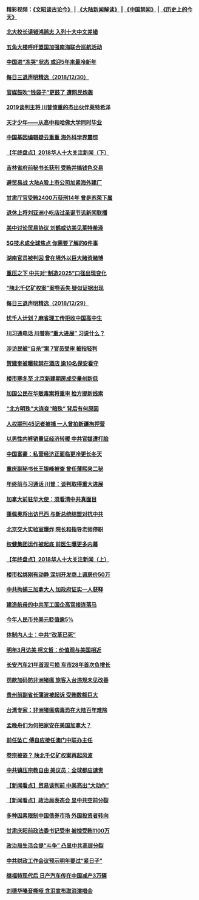 #### 精彩视频：[《文昭谈古论今》](https://github.com/gfw-breaker/wenzhao/blob/master/README.md?t=12301831) | [《大陆新闻解读》](https://github.com/gfw-breaker/ntdtv-comedy/blob/master/README.md?t=12301831) | [《中国禁闻》](https://github.com/gfw-breaker/ntdtv-news/blob/master/README.md?t=12301831) | [《历史上的今天》](https://github.com/gfw-breaker/today-in-history/blob/master/README.md?t=12301831) 

#### [北大校长读错鸿鹄志 入列十大中文差错](../pages/nsc413/n10942298.md?t=12301831) 

#### [五角大楼呼吁盟国加强南海联合巡航活动](../pages/nsc413/n10942310.md?t=12301831) 

#### [中国进“冻哭”状态 或迎5年来最冷新年](../pages/nsc413/n10942208.md?t=12301831) 

#### [每日三退声明精选（2018/12/30）](../pages/nsc413/n10942379.md?t=12301831) 

#### [官媒鼓吹“钱袋子”更鼓了 遭网民炮轰](../pages/nsc413/n10942242.md?t=12301831) 

#### [2019谈判主将 川普倚重的杰出伙伴莱特希泽](../pages/nsc413/n10942156.md?t=12301831) 

#### [天才少年——从高中和哈佛大学同时毕业](../pages/nsc413/n10942140.md?t=12301831) 

#### [中国基因编辑疑云重重 海外科学界震惊](../pages/nsc413/n10940149.md?t=12301831) 


#### [【年终盘点】2018华人十大关注新闻（下）](../pages/nsc413/n10931088.md?t=12301831) 

#### [吉林省府前秘书长获刑 受贿并搞钱色交易](../pages/nsc413/n10941706.md?t=12301831) 

#### [避贸易战 大陆A股上市公司加紧海外建厂](../pages/nsc413/n10941538.md?t=12301831) 

#### [甘肃厅官受贿2400万获刑14年 曾是苏荣下属](../pages/nsc413/n10941293.md?t=12301831) 

#### [退休上将刘亚洲小吃店过圣诞节讥新闻联播](../pages/nsc413/n10941467.md?t=12301831) 

#### [美中讨论贸易协议 刘鹤或访美见莱特希泽](../pages/nsc413/n10941352.md?t=12301831) 

#### [5G技术成全球焦点 你需要了解的6件事](../pages/nsc413/n10937209.md?t=12301831) 

#### [湖南官员被判囚 曾在境外以巨大赌资赌博](../pages/nsc413/n10940888.md?t=12301831) 

#### [重压之下 中共对“制造2025”口径出现变化](../pages/nsc413/n10941409.md?t=12301831) 

#### [“陕北千亿矿权案”案卷丢失 疑似证据出现](../pages/nsc413/n10941283.md?t=12301831) 

#### [每日三退声明精选（2018/12/29）](../pages/nsc413/n10942267.md?t=12301831) 

#### [忧千人计划？麻省理工传拒收中国高中生](../pages/nsc413/n10941031.md?t=12301831) 

#### [川习通电话 川普称“重大进展” 习说什么？](../pages/nsc413/n10940712.md?t=12301831) 

#### [涉访民被“自杀”案 7官员受审 被指轻判](../pages/nsc413/n10940097.md?t=12301831) 

#### [贺建奎被曝软禁在酒店 逾10名保安看守](../pages/nsc413/n10940715.md?t=12301831) 

#### [楼市寒冬至 北京新建期房成交量创新低](../pages/nsc413/n10940670.md?t=12301831) 

#### [加国公民在华贩毒案将重审 检方提新线索](../pages/nsc413/n10940613.md?t=12301831) 

#### [“北方明珠”大连变“暗珠” 背后有何原因](../pages/nsc413/n10939813.md?t=12301831) 

#### [人权期刊45记者被捕 一人曾拍新疆拘押营](../pages/nsc413/n10940550.md?t=12301831) 

#### [以男性内裤销量证经济转暖 中共官媒遭打脸](../pages/nsc413/n10940406.md?t=12301831) 

#### [中国富豪：私营经济正面临更冷更长冬天](../pages/nsc413/n10940343.md?t=12301831) 

#### [重庆副秘书长王银峰被查 曾任薄熙来二秘](../pages/nsc413/n10940530.md?t=12301831) 

#### [年终前与习通话 川普：谈判取得重大进展](../pages/nsc413/n10940508.md?t=12301831) 

#### [加拿大前驻华大使：须看清中共真面目](../pages/nsc413/n10940389.md?t=12301831) 

#### [蓬佩奥将出访巴西 与新总统结盟对抗中共](../pages/nsc413/n10940393.md?t=12301831) 

#### [北京交大实验室爆炸 院长和指导老师停职](../pages/nsc413/n10940353.md?t=12301831) 

#### [权健集团运作被起底 前医生曝更多内幕](../pages/nsc413/n10939875.md?t=12301831) 


#### [【年终盘点】2018华人十大关注新闻（上）](../pages/nsc413/n10931087.md?t=12301831) 

#### [楼市松绑刚有动静 深圳开发商上调房价50万](../pages/nsc413/n10939810.md?t=12301831) 

#### [中共拘捕三加拿大人 加政府证实一人获释](../pages/nsc413/n10939393.md?t=12301831) 

#### [建造航母的中共军工国企高官接连落马](../pages/nsc413/n10939103.md?t=12301831) 

#### [今年人民币兑美元贬值逾5%](../pages/nsc413/n10939565.md?t=12301831) 

#### [体制内人士：中共“改革已死”](../pages/nsc413/n10939733.md?t=12301831) 

#### [明年3月访美 柯文哲：价值观与美国相近](../pages/nsc413/n10939695.md?t=12301831) 

#### [长安汽车21年首现亏损 车市28年首次负增长](../pages/nsc413/n10939368.md?t=12301831) 

#### [罚款加码防非洲猪瘟 旅客入台违规未见改善](../pages/nsc413/n10939422.md?t=12301831) 

#### [贵州前副省长蒲波被起诉 受贿数额巨大](../pages/nsc413/n10939430.md?t=12301831) 

#### [台湾专家：非洲猪瘟病毒恐在大陆百年难除](../pages/nsc413/n10939107.md?t=12301831) 

#### [孟晚舟们为何把家安在美国加拿大？](../pages/nsc413/n10938660.md?t=12301831) 

#### [前任坠亡 傅自应接任澳门中联办主任](../pages/nsc413/n10939100.md?t=12301831) 

#### [卷宗被盗？ 陕北千亿矿权案再起风波](../pages/nsc413/n10939194.md?t=12301831) 

#### [中共镇压宗教自由 美议员：全球都应谴责](../pages/nsc413/n10939131.md?t=12301831) 

#### [【新闻看点】贸易谈判前 中美亮出“大动作”](../pages/nsc413/n10938838.md?t=12301831) 

#### [【新闻看点】政治局表态会 显中共空前分裂](../pages/nsc413/n10938771.md?t=12301831) 

#### [多种因素限制中国债券市场 外国投资者转向](../pages/nsc413/n10938873.md?t=12301831) 

#### [甘肃庆阳前政法委书记受审 被控受贿1100万](../pages/nsc413/n10939083.md?t=12301831) 

#### [政治局生活会提“斗争” 凸显中共高层分裂](../pages/nsc413/n10938924.md?t=12301831) 

#### [中共财政工作会议预示明年要过“紧日子”](../pages/nsc413/n10938982.md?t=12301831) 

#### [继福特现代后 日产汽车传在中国减产3万辆](../pages/nsc413/n10938892.md?t=12301831) 

#### [刘德华嗓音嘶哑 含泪宣布取消演唱会](../pages/nsc413/n10938698.md?t=12301831) 

